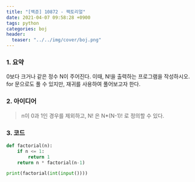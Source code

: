 ```yaml
---
title: "[백준] 10872 - 팩토리얼"
date: 2021-04-07 09:58:28 +0900
tags: python
categories: boj
header:
  teaser: "../../img/cover/boj.png"
---
```


### 1. 요약

0보다 크거나 같은 정수 N이 주어진다. 이때, N!을 출력하는 프로그램을 작성하시오.
for 문으로도 풀 수 있지만, 재귀를 사용하여 풀어보고자 한다.



### 2. 아이디어

>  n이 0과 1인 경우를 제외하고, N! 은 N*(N-1)! 로 정의할 수 있다.



### 3. 코드

```python
def factorial(n):
    if n <= 1:
        return 1
    return n * factorial(n-1)

print(factorial(int(input())))
```

